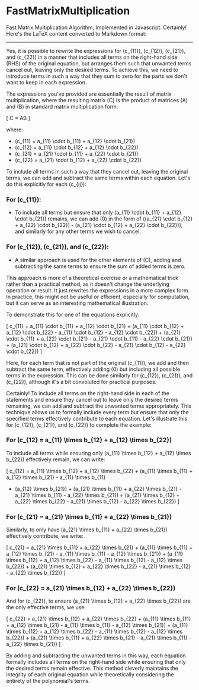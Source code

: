 # FastMatrixMultiplication
Fast Matrix Multiplication Algorithm, Implemented in Javascript.
Certainly! Here's the LaTeX content converted to Markdown format:

---

Yes, it is possible to rewrite the expressions for \(c_{11}\), \(c_{12}\), \(c_{21}\), and \(c_{22}\) in a manner that includes all terms on the right-hand side (RHS) of the original equation, but arranges them such that unwanted terms cancel out, leaving only the desired terms. To achieve this, we need to introduce terms in such a way that they sum to zero for the parts we don't want to keep in each expression.

The expressions you've provided are essentially the result of matrix multiplication, where the resulting matrix \(C\) is the product of matrices \(A\) and \(B\) in standard matrix multiplication form:

\[ C = AB \]

where:

- \(c_{11} = a_{11} \cdot b_{11} + a_{12} \cdot b_{21}\)
- \(c_{12} = a_{11} \cdot b_{12} + a_{12} \cdot b_{22}\)
- \(c_{21} = a_{21} \cdot b_{11} + a_{22} \cdot b_{21}\)
- \(c_{22} = a_{21} \cdot b_{12} + a_{22} \cdot b_{22}\)

To include all terms in such a way that they cancel out, leaving the original terms, we can add and subtract the same terms within each equation. Let's do this explicitly for each \(c_{ij}\):

### For \(c_{11}\):

- To include all terms but ensure that only \(a_{11} \cdot b_{11} + a_{12} \cdot b_{21}\) remains, we can add \(0\) in the form of \((a_{21} \cdot b_{12} + a_{22} \cdot b_{22}) - (a_{21} \cdot b_{12} + a_{22} \cdot b_{22})\), and similarly for any other terms we wish to cancel.

### For \(c_{12}\), \(c_{21}\), and \(c_{22}\):

- A similar approach is used for the other elements of \(C\), adding and subtracting the same terms to ensure the sum of added terms is zero.

This approach is more of a theoretical exercise or a mathematical trick rather than a practical method, as it doesn't change the underlying operation or result. It just rewrites the expressions in a more complex form. In practice, this might not be useful or efficient, especially for computation, but it can serve as an interesting mathematical illustration.

To demonstrate this for one of the equations explicitly:

\[ c_{11} = a_{11} \cdot b_{11} + a_{12} \cdot b_{21} + (a_{11} \cdot b_{12} + a_{12} \cdot b_{22} - a_{11} \cdot b_{12} - a_{12} \cdot b_{22}) + (a_{21} \cdot b_{11} + a_{22} \cdot b_{21} - a_{21} \cdot b_{11} - a_{22} \cdot b_{21}) + (a_{21} \cdot b_{12} + a_{22} \cdot b_{22} - a_{21} \cdot b_{12} - a_{22} \cdot b_{22}) \]

Here, for each term that is not part of the original \(c_{11}\), we add and then subtract the same term, effectively adding \(0\) but including all possible terms in the expression. This can be done similarly for \(c_{12}\), \(c_{21}\), and \(c_{22}\), although it's a bit convoluted for practical purposes.

Certainly! To include all terms on the right-hand side in each of the statements and ensure they cancel out to leave only the desired terms remaining, we can add and subtract the unwanted terms appropriately. This technique allows us to formally include every term but ensure that only the specified terms effectively contribute to each equation. Let's illustrate this for \(c_{12}\), \(c_{21}\), and \(c_{22}\) to complete the example:

### For \(c_{12} = a_{11} \times b_{12} + a_{12} \times b_{22}\)

To include all terms while ensuring only \(a_{11} \times b_{12} + a_{12} \times b_{22}\) effectively remain, we can write:

\[
c_{12} = a_{11} \times b_{12} + a_{12} \times b_{22} + (a_{11} \times b_{11} + a_{12} \times b_{21} - a_{11} \times b_{11}
- \(a_{12} \times b_{21}) + (a_{21} \times b_{11} + a_{22} \times b_{21} - a_{21} \times b_{11} - a_{22} \times b_{21}) + (a_{21} \times b_{12} + a_{22} \times b_{22} - a_{21} \times b_{12} - a_{22} \times b_{22})
\]

### For \(c_{21} = a_{21} \times b_{11} + a_{22} \times b_{21}\)

Similarly, to only have \(a_{21} \times b_{11} + a_{22} \times b_{21}\) effectively contribute, we write:

\[
c_{21} = a_{21} \times b_{11} + a_{22} \times b_{21} + (a_{11} \times b_{11} + a_{12} \times b_{21} - a_{11} \times b_{11} - a_{12} \times b_{21}) + (a_{11} \times b_{12} + a_{12} \times b_{22} - a_{11} \times b_{12} - a_{12} \times b_{22}) + (a_{21} \times b_{12} + a_{22} \times b_{22} - a_{21} \times b_{12} - a_{22} \times b_{22})
\]

### For \(c_{22} = a_{21} \times b_{12} + a_{22} \times b_{22}\)

And for \(c_{22}\), to ensure \(a_{21} \times b_{12} + a_{22} \times b_{22}\) are the only effective terms, we use:

\[
c_{22} = a_{21} \times b_{12} + a_{22} \times b_{22} + (a_{11} \times b_{11} + a_{12} \times b_{21} - a_{11} \times b_{11} - a_{12} \times b_{21}) + (a_{11} \times b_{12} + a_{12} \times b_{22} - a_{11} \times b_{12} - a_{12} \times b_{22}) + (a_{21} \times b_{11} + a_{22} \times b_{21} - a_{21} \times b_{11} - a_{22} \times b_{21})
\]

By adding and subtracting the unwanted terms in this way, each equation formally includes all terms on the right-hand side while ensuring that only the desired terms remain effective. This method cleverly maintains the integrity of each original equation while theoretically considering the entirety of the polynomial's terms.
